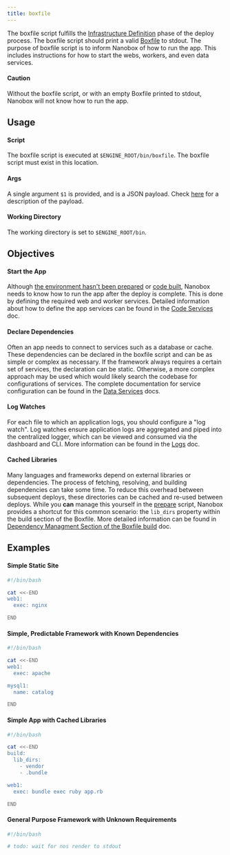 ```yaml
---
title: boxfile
---
```


The boxfile script fulfills the [Infrastructure Definition](/engines/how-engines-work#infrastructure-definition) phase of the deploy process. The boxfile script should print a valid [Boxfile](/boxfile/) to stdout. The purpose of boxfile script is to inform Nanobox of how to run the app. This includes instructions for how to start the webs, workers, and even data services.

#### Caution

Without the boxfile script, or with an empty Boxfile printed to stdout, Nanobox will not know how to run the app.

## Usage

#### Script

The boxfile script is executed at `$ENGINE_ROOT/bin/boxfile`. The boxfile script must exist in this location.

#### Args

A single argument `$1` is provided, and is a JSON payload. Check [here](/engines/scripts/#payload) for a description of the payload.

#### Working Directory

The working directory is set to `$ENGINE_ROOT/bin`.

## Objectives

#### Start the App

Although [the environment hasn't been prepared](/engines/how-engines-work#environment-preparation) or [code built](/engines/how-engines-work/#application-build), Nanobox needs to know how to run the app after the deploy is complete. This is done by defining the required web and worker services. Detailed information about how to define the app services can be found in the [Code Services](/boxfile/code-services/) doc.

#### Declare Dependencies

Often an app needs to connect to services such as a database or cache. These dependencies can be declared in the boxfile script and can be as simple or complex as necessary. If the framework always requires a certain set of services, the declaration can be static. Otherwise, a more complex approach may be used which would likely search the codebase for configurations of services. The complete documentation for service configuration can be found in the [Data Services](/boxfile/data-services/) docs.

#### Log Watches

For each file to which an application logs, you should configure a "log watch". Log watches ensure application logs are aggregated and piped into the centralized logger, which can be viewed and consumed via the dashboard and CLI. More information can be found in the [Logs](/getting-started/logs/#including-custom-logs-in-the-unified-log-stream) doc.

#### Cached Libraries

Many languages and frameworks depend on external libraries or dependencies. The process of fetching, resolving, and building dependencies can take some time. To reduce this overhead between subsequent deploys, these directories can be cached and re-used between deploys. While you **can** manage this yourself in the [prepare](/engines/scripts/prepare/) script, Nanobox provides a shortcut for this common scenario: the `lib_dirs` property within the build section of the Boxfile. More detailed information can be found in [Dependency Managment Section of the Boxfile build](/boxfile/build#dependency-management) doc.

## Examples

#### Simple Static Site

```bash
#!/bin/bash

cat <<-END
web1:
  exec: nginx

END
```

#### Simple, Predictable Framework with Known Dependencies

```bash
#!/bin/bash

cat <<-END
web1:
  exec: apache

mysql1:
  name: catalog

END
```

#### Simple App with Cached Libraries

```bash
#!/bin/bash

cat <<-END
build:
  lib_dirs:
    - vendor
    - .bundle

web1:
  exec: bundle exec ruby app.rb

END
```

#### General Purpose Framework with Unknown Requirements

```bash
#!/bin/bash

# todo: wait for nos render to stdout
```
